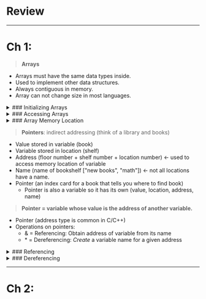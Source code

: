 # Review

---

# Ch 1:
> **Arrays**
* Arrays must have the same data types inside.
* Used to implement other data structures.
* Always contiguous in memory.
* Array can not change size in most languages.

<div markdown="1">
<details>
  <summary>### Initializing Arrays</summary>
  
  ```c++
  int A[5]; // array will be initialized by garbage
  int B[5] = {1, 2, 3, 4, 500};
  int C[5] = {1, 2}; // Others will be initialized by 0
  int D[] = {1, 2, 3, 4, 5, 9}; //Array of 6 is created
  ```
</details>
</div>
  
<div markdown="1">
<details>
  <summary>### Accessing Arrays</summary>
  
  ```c++
  cout << A[1] // Using index
    << 1[A]    // Using index outside
    << *(A+1)  // Using pointer
    << endl;
  for (int i = 0; i < A.size(); i++) { // Accessing the whole array
    cout << A[i] << endl;  
  }
  ```
</details>
</div>
  
<div markdown="1">
<details>
  <summary>### Array Memory Location</summary>
  
  ```c++
  // This code prints the memory locations of each element of the array.
  // Shows contiguous
  int A[5] = {2, 4, 7, 2, 9};
  for (int i = 0; i < A.size(); i++) {
    cout << &A[i] << endl; 
    // The & means return memory location instead of value at location
  }
  ```
</details>
</div>

> **Pointers**: indirect addressing (think of a library and books)
* Value stored in variable (book)
* Variable stored in location (shelf)
* Address (floor number + shelf number + location number) <- used to access memory location of variable
* Name (name of bookshelf ["new books", "math"]) <- not all locations have a name.
* Pointer (an index card for a book that tells you where to find book)
  * Pointer is also a variable so it has its own (value, location, address, name)

> **Pointer = variable whose value is the address of another variable.**
* Pointer (address type is common in C/C++)
* Operations on pointers:
  * & = Referencing: Obtain address of variable from its name
  * \* = Dereferencing: _Create_ a variable name for a given address

<div markdown="1">
<details>
  <summary>### Referencing</summary>
  
  ```c++
  #include <iostream>

  using namespace std;
  int main() {
    int var1;
    char var2[10];

    cout << "var1 address: " << &var1 << endl;
    cout << "var2 address: " << &var2 << endl;

    return 0;
  }
  ```
  ```c++
  Output:
    var1 address: 0xbfebd5c0
    var2 address: 0xbfebd5c6
  ```
</details>
</div>

<div markdown="1">
<details>
  <summary>### Dereferencing</summary>
  
  ```c++
  int x = 3;
  int *y;
  y = &x;
  // *y is an l-value (left  side)
  // &x is a  r-value (right side)
  ```
  ```c++
  int x, *y;
  // Initial states
    // Address of x: 2000
    // value of x: 500
    // value of y: 8000
  y = &x;     // value of y: 2000
  *y = 100;   // value of x: 100
  y = y + 10; // value of y: 2040 (2000 + 10 cells * 4 bytes/cell)
  *y = 100;   // Points to an unknown location, **issue**!
  ```
</details>
</div>

---

# Ch 2:
